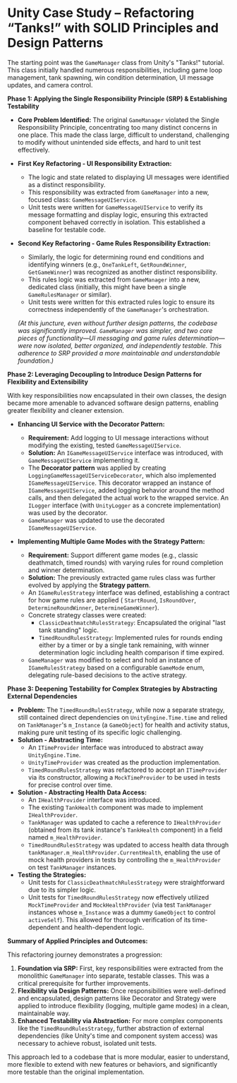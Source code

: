 # Unity Case Study – Refactoring “Tanks!” with SOLID Principles and Design Patterns

The starting point was the `GameManager` class from Unity's "Tanks!" tutorial. This class initially handled numerous
responsibilities, including game loop management, tank spawning, win condition determination, UI message updates, and
camera control.

**Phase 1: Applying the Single Responsibility Principle (SRP) & Establishing Testability**

* **Core Problem Identified:** The original `GameManager` violated the Single Responsibility Principle, concentrating
  too many distinct concerns in one place. This made the class large, difficult to understand, challenging to modify
  without unintended side effects, and hard to unit test effectively.
* **First Key Refactoring - UI Responsibility Extraction:**
    * The logic and state related to displaying UI messages were identified as a distinct responsibility.
    * This responsibility was extracted from `GameManager` into a new, focused class: `GameMessageUIService`.
    * Unit tests were written for `GameMessageUIService` to verify its message formatting and display logic, ensuring
      this extracted component behaved correctly in isolation. This established a baseline for testable code.
* **Second Key Refactoring - Game Rules Responsibility Extraction:**
    * Similarly, the logic for determining round end conditions and identifying winners (e.g., `OneTankLeft`,
      `GetRoundWinner`, `GetGameWinner`) was recognized as another distinct responsibility.
    * This rules logic was extracted from `GameManager` into a new, dedicated class (initially, this might have been a
      single `GameRulesManager` or similar).
    * Unit tests were written for this extracted rules logic to ensure its correctness independently of the
      `GameManager`'s orchestration.

  *(At this juncture, even without further design patterns, the codebase was significantly improved. `GameManager` was
  simpler, and two core pieces of functionality—UI messaging and game rules determination—were now isolated, better
  organized, and independently testable. This adherence to SRP provided a more maintainable and understandable
  foundation.)*

**Phase 2: Leveraging Decoupling to Introduce Design Patterns for Flexibility and Extensibility**

With key responsibilities now encapsulated in their own classes, the design became more amenable to advanced software
design patterns, enabling greater flexibility and cleaner extension.

* **Enhancing UI Service with the Decorator Pattern:**
    * **Requirement:** Add logging to UI message interactions without modifying the existing, tested
      `GameMessageUIService`.
    * **Solution:** An `IGameMessageUIService` interface was introduced, with `GameMessageUIService` implementing it.
    * The **Decorator pattern** was applied by creating `LoggingGameMessageUIServiceDecorator`, which also implemented
      `IGameMessageUIService`. This decorator wrapped an instance of `IGameMessageUIService`, added logging behavior
      around the method calls, and then delegated the actual work to the wrapped service. An `ILogger` interface (with
      `UnityLogger` as a concrete implementation) was used by the decorator.
    * `GameManager` was updated to use the decorated `IGameMessageUIService`.

* **Implementing Multiple Game Modes with the Strategy Pattern:**
    * **Requirement:** Support different game modes (e.g., classic deathmatch, timed rounds) with varying rules for
      round completion and winner determination.
    * **Solution:** The previously extracted game rules class was further evolved by applying the **Strategy pattern**.
    * An `IGameRulesStrategy` interface was defined, establishing a contract for how game rules are applied (
      `StartRound`, `IsRoundOver`, `DetermineRoundWinner`, `DetermineGameWinner`).
    * Concrete strategy classes were created:
        * `ClassicDeathmatchRulesStrategy`: Encapsulated the original "last tank standing" logic.
        * `TimedRoundRulesStrategy`: Implemented rules for rounds ending either by a timer or by a single tank
          remaining, with winner determination logic including health comparison if time expired.
    * `GameManager` was modified to select and hold an instance of `IGameRulesStrategy` based on a configurable
      `GameMode` enum, delegating rule-based decisions to the active strategy.

**Phase 3: Deepening Testability for Complex Strategies by Abstracting External Dependencies**

* **Problem:** The `TimedRoundRulesStrategy`, while now a separate strategy, still contained direct dependencies on
  `UnityEngine.Time.time` and relied on `TankManager`'s `m_Instance` (a `GameObject`) for health and activity status,
  making pure unit testing of its specific logic challenging.
* **Solution - Abstracting Time:**
    * An `ITimeProvider` interface was introduced to abstract away `UnityEngine.Time`.
    * `UnityTimeProvider` was created as the production implementation.
    * `TimedRoundRulesStrategy` was refactored to accept an `ITimeProvider` via its constructor, allowing a
      `MockTimeProvider` to be used in tests for precise control over time.
* **Solution - Abstracting Health Data Access:**
    * An `IHealthProvider` interface was introduced.
    * The existing `TankHealth` component was made to implement `IHealthProvider`.
    * `TankManager` was updated to cache a reference to `IHealthProvider` (obtained from its tank instance's
      `TankHealth` component) in a field named `m_HealthProvider`.
    * `TimedRoundRulesStrategy` was updated to access health data through `tankManager.m_HealthProvider.CurrentHealth`,
      enabling the use of mock health providers in tests by controlling the `m_HealthProvider` on test `TankManager`
      instances.
* **Testing the Strategies:**
    * Unit tests for `ClassicDeathmatchRulesStrategy` were straightforward due to its simpler logic.
    * Unit tests for `TimedRoundRulesStrategy` now effectively utilized `MockTimeProvider` and `MockHealthProvider` (via
      test `TankManager` instances whose `m_Instance` was a dummy `GameObject` to control `activeSelf`). This allowed
      for thorough verification of its time-dependent and health-dependent logic.

**Summary of Applied Principles and Outcomes:**

This refactoring journey demonstrates a progression:

1. **Foundation via SRP:** First, key responsibilities were extracted from the monolithic `GameManager` into separate,
   testable classes. This was a critical prerequisite for further improvements.
2. **Flexibility via Design Patterns:** Once responsibilities were well-defined and encapsulated, design patterns like
   Decorator and Strategy were applied to introduce flexibility (logging, multiple game modes) in a clean, maintainable
   way.
3. **Enhanced Testability via Abstraction:** For more complex components like the `TimedRoundRulesStrategy`, further
   abstraction of external dependencies (like Unity's time and component system access) was necessary to achieve robust,
   isolated unit tests.

This approach led to a codebase that is more modular, easier to understand, more flexible to extend with new features or
behaviors, and significantly more testable than the original implementation.